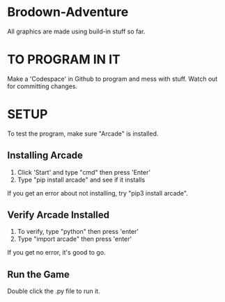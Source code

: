 # Brodown-Adventure

All graphics are made using build-in stuff so far.

# TO PROGRAM IN IT
Make a 'Codespace' in Github to program and mess with stuff. Watch out for committing changes.

# SETUP
To test the program, make sure "Arcade" is installed.

## Installing Arcade
1. Click 'Start' and type "cmd" then press 'Enter'
2. Type "pip install arcade" and see if it installs

If you get an error about not installing, try "pip3 install arcade".

## Verify Arcade Installed
1. To verify, type "python" then press 'enter'
2. Type "import arcade" then press 'enter'

If you get no error, it's good to go.

## Run the Game
Double click the .py file to run it.
